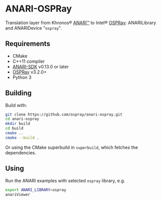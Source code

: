 # ANARI-OSPRay

Translation layer from Khronos® [ANARI™](https://www.khronos.org/anari)
to Intel® [OSPRay](https://www.ospray.org): ANARILibrary and ANARIDevice
"`ospray`".

## Requirements

- CMake
- C++11 compiler
- [ANARI-SDK](https://github.com/KhronosGroup/ANARI-SDK) v0.13.0 or later
- [OSPRay](https://www.github.com/ospray/ospray) v3.2.0+
- Python 3

## Building

Build with:

```sh
git clone https://github.com/ospray/anari-ospray.git
cd anari-ospray
mkdir build
cd build
cmake ..
cmake --build .
```

Or using the CMake superbuild in `superbuild`, which fetches the
dependencies.

## Using

Run the ANARI examples with selected `ospray` library, e.g.
```bash
export ANARI_LIBRARY=ospray
anariViewer
```
